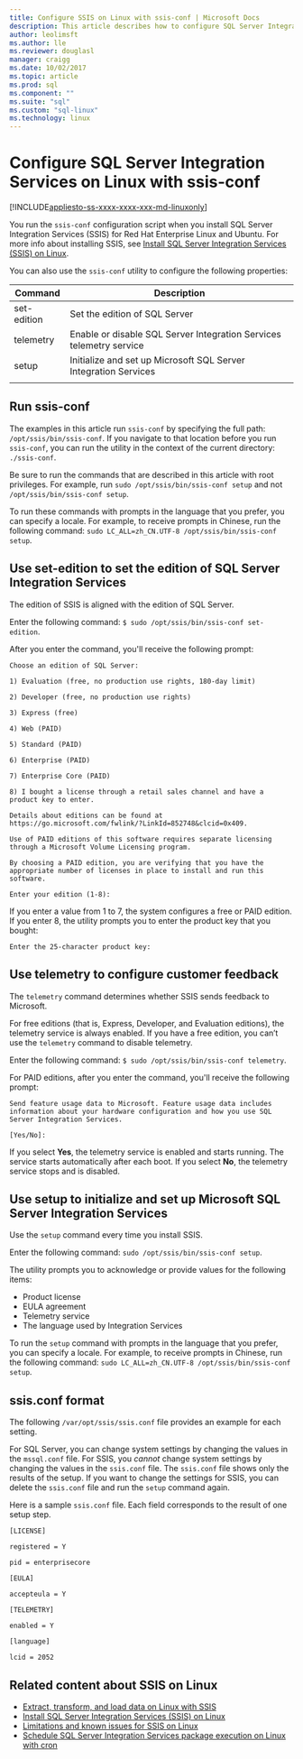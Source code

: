 ```yaml
---
title: Configure SSIS on Linux with ssis-conf | Microsoft Docs
description: This article describes how to configure SQL Server Integration Services (SSIS) on Linux with the ssis-conf utility.
author: leolimsft 
ms.author: lle 
ms.reviewer: douglasl
manager: craigg
ms.date: 10/02/2017
ms.topic: article
ms.prod: sql
ms.component: ""
ms.suite: "sql"
ms.custom: "sql-linux"
ms.technology: linux
---
```

# Configure SQL Server Integration Services on Linux with ssis-conf

[!INCLUDE[appliesto-ss-xxxx-xxxx-xxx-md-linuxonly](../includes/appliesto-ss-xxxx-xxxx-xxx-md-linuxonly.md)]

You run the `ssis-conf` configuration script when you install SQL Server Integration Services (SSIS) for Red Hat Enterprise Linux and Ubuntu. For more info about installing SSIS, see [Install SQL Server Integration Services (SSIS) on Linux](sql-server-linux-setup-ssis.md).

You can also use the `ssis-conf` utility to configure the following properties:

| Command | Description |
|-------------|---------------------------------------------------------------------|
| set-edition | Set the edition of SQL Server                                       |
| telemetry   | Enable or disable SQL Server Integration Services telemetry service |
| setup       | Initialize and set up Microsoft SQL Server Integration Services      |
|||

## Run ssis-conf

The examples in this article run `ssis-conf` by specifying the full path: `/opt/ssis/bin/ssis-conf`. If you navigate to that location before you run `ssis-conf`, you can run the utility in the context of the current directory: `./ssis-conf`.

Be sure to run the commands that are described in this article with root privileges. For example, run `sudo /opt/ssis/bin/ssis-conf setup` and not `/opt/ssis/bin/ssis-conf setup`.

To run these commands with prompts in the language that you prefer, you can specify a locale. For example, to receive prompts in Chinese, run the following command: `sudo LC_ALL=zh_CN.UTF-8 /opt/ssis/bin/ssis-conf setup`.

## Use set-edition to set the edition of SQL Server Integration Services

The edition of SSIS is aligned with the edition of SQL Server.

Enter the following command: `$ sudo /opt/ssis/bin/ssis-conf set-edition`.

After you enter the command, you'll receive the following prompt:

```
Choose an edition of SQL Server:

1) Evaluation (free, no production use rights, 180-day limit)

2) Developer (free, no production use rights)

3) Express (free)

4) Web (PAID)

5) Standard (PAID)

6) Enterprise (PAID)

7) Enterprise Core (PAID)

8) I bought a license through a retail sales channel and have a product key to enter.

Details about editions can be found at https://go.microsoft.com/fwlink/?LinkId=852748&clcid=0x409.

Use of PAID editions of this software requires separate licensing through a Microsoft Volume Licensing program.

By choosing a PAID edition, you are verifying that you have the appropriate number of licenses in place to install and run this software.

Enter your edition (1-8):
```

If you enter a value from 1 to 7, the system configures a free or PAID edition. If you enter 8, the utility prompts you to enter the product key that you bought:

```
Enter the 25-character product key:
```

## Use telemetry to configure customer feedback

The `telemetry` command determines whether SSIS sends feedback to Microsoft.

For free editions (that is, Express, Developer, and Evaluation editions), the telemetry service is always enabled. If you have a free edition, you can’t use the `telemetry` command to disable telemetry.

Enter the following command: `$ sudo /opt/ssis/bin/ssis-conf telemetry`.

For PAID editions, after you enter the command, you'll receive the following prompt:

```
Send feature usage data to Microsoft. Feature usage data includes information about your hardware configuration and how you use SQL Server Integration Services.

[Yes/No]:
```

If you select **Yes**, the telemetry service is enabled and starts running. The service starts automatically after each boot. If you select **No**, the telemetry service stops and is disabled.

## Use setup to initialize and set up Microsoft SQL Server Integration Services

Use the `setup` command every time you install SSIS.

Enter the following command: `sudo /opt/ssis/bin/ssis-conf setup`.

The utility prompts you to acknowledge or provide values for the following items:
-   Product license
-   EULA agreement
-   Telemetry service
-   The language used by Integration Services

To run the `setup` command with prompts in the language that you prefer, you can specify a locale. For example, to receive prompts in Chinese, run the following command: `sudo LC_ALL=zh_CN.UTF-8 /opt/ssis/bin/ssis-conf setup`.

## ssis.conf format

The following `/var/opt/ssis/ssis.conf` file provides an example for each setting.

For SQL Server, you can change system settings by changing the values in the `mssql.conf` file. For SSIS, you *cannot* change system settings by changing the values in the `ssis.conf` file. The `ssis.conf` file shows only the results of the setup. If you want to change the settings for SSIS, you can delete the `ssis.conf` file and run the `setup` command again.

Here is a sample `ssis.conf` file. Each field corresponds to the result of one setup step.

```
[LICENSE]
                       
registered = Y        
                       
pid = enterprisecore  
                       
[EULA]
                       
accepteula = Y        
                       
[TELEMETRY]
                       
enabled = Y           
                       
[language]
                       
lcid = 2052
```

## Related content about SSIS on Linux
-   [Extract, transform, and load data on Linux with SSIS](sql-server-linux-migrate-ssis.md)
-   [Install SQL Server Integration Services (SSIS) on Linux](sql-server-linux-setup-ssis.md)
-   [Limitations and known issues for SSIS on Linux](sql-server-linux-ssis-known-issues.md)
-   [Schedule SQL Server Integration Services package execution on Linux with cron](sql-server-linux-schedule-ssis-packages.md)

